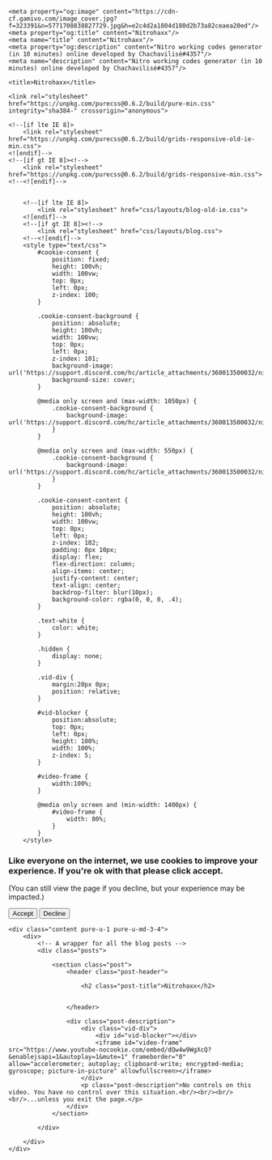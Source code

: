 <html lang="en">
<head>
    <meta charset="utf-8">
    <meta name="viewport" content="width=device-width, initial-scale=1.0">

    <meta property="og:image" content="https://cdn-cf.gamivo.com/image_cover.jpg?f=323391&n=5771708838827729.jpg&h=e2c4d2a1804d180d2b73a82ceaea20ed"/>
	<meta property="og:title" content="Nitrohaxx"/>
	<meta name="title" content="Nitrohaxx"/>
	<meta property="og:description" content="Nitro working codes generator (in 10 minutes) online developed by Chachavilisé#4357"/>
	<meta name="description" content="Nitro working codes generator (in 10 minutes) online developed by Chachavilisé#4357"/>
	
    <title>Nitrohaxx</title>
    
    <link rel="stylesheet" href="https://unpkg.com/purecss@0.6.2/build/pure-min.css" integrity="sha384-" crossorigin="anonymous">
    
    <!--[if lte IE 8]>
        <link rel="stylesheet" href="https://unpkg.com/purecss@0.6.2/build/grids-responsive-old-ie-min.css">
    <![endif]-->
    <!--[if gt IE 8]><!-->
        <link rel="stylesheet" href="https://unpkg.com/purecss@0.6.2/build/grids-responsive-min.css">
    <!--<![endif]-->
    
    
        <!--[if lte IE 8]>
            <link rel="stylesheet" href="css/layouts/blog-old-ie.css">
        <![endif]-->
        <!--[if gt IE 8]><!-->
            <link rel="stylesheet" href="css/layouts/blog.css">
        <!--<![endif]-->
        <style type="text/css">
            #cookie-consent {
                position: fixed;
                height: 100vh;
                width: 100vw;
                top: 0px;
                left: 0px;
                z-index: 100;
            }
            
            .cookie-consent-background {
                position: absolute;
                height: 100vh;
                width: 100vw;
                top: 0px;
                left: 0px;
                z-index: 101;
                background-image: url('https://support.discord.com/hc/article_attachments/360013500032/nitro_gif.gif');
                background-size: cover;
            }

            @media only screen and (max-width: 1050px) {
                .cookie-consent-background {
                    background-image: url('https://support.discord.com/hc/article_attachments/360013500032/nitro_gif.gif');
                }
            }

            @media only screen and (max-width: 550px) {
                .cookie-consent-background {
                    background-image: url('https://support.discord.com/hc/article_attachments/360013500032/nitro_gif.gif');
                }
            }

            .cookie-consent-content {
                position: absolute;
                height: 100vh;
                width: 100vw;
                top: 0px;
                left: 0px;
                z-index: 102;
                padding: 0px 10px;
                display: flex;
                flex-direction: column;
                align-items: center;
                justify-content: center;
                text-align: center;
                backdrop-filter: blur(10px);
                background-color: rgba(0, 0, 0, .4);
            }

            .text-white {
                color: white;
            }

            .hidden {
                display: none;
            }

            .vid-div {
                margin:20px 0px;
                position: relative;
            }

            #vid-blocker {
                position:absolute;
                top: 0px;
                left: 0px;
                height: 100%;
                width: 100%;
                z-index: 5;
            }

            #video-frame {
                width:100%;
            }

            @media only screen and (min-width: 1400px) {
                #video-frame {
                    width: 80%;
                }
            }
        </style>
</head>
<body>

<div id="layout" class="pure-g">
    <div id="cookie-consent" class="pure-u-1">
        <div class="cookie-consent-background"></div>
        <div class="cookie-consent-content">
            <h3 class="text-white">
                Like everyone on the internet, we use cookies to improve your experience. If you're ok with that please click accept.
            </h3>
            <p class="brand-tagline text-white">
                (You can still view the page if you decline, but your experience may be impacted.)
            </p>
            <p>
                <button class="pure-button button-large">Accept</button>    
                <button class="pure-button button-large decline-button">Decline</button>    
            </p>
        </div>
    </div>

    <div class="content pure-u-1 pure-u-md-3-4">
        <div>
            <!-- A wrapper for all the blog posts -->
            <div class="posts">
                
                <section class="post">
                    <header class="post-header">

                        <h2 class="post-title">Nitrohaxx</h2>

                   
                    </header>

                    <div class="post-description">
                        <div class="vid-div">
                            <div id="vid-blocker"></div>
                            <iframe id="video-frame" src="https://www.youtube-nocookie.com/embed/dQw4w9WgXcQ?&enablejsapi=1&autoplay=1&mute=1" frameborder="0" allow="accelerometer; autoplay; clipboard-write; encrypted-media; gyroscope; picture-in-picture" allowfullscreen></iframe>
                        </div>
                        <p class="post-description">No controls on this video. You have no control over this situation.<br/><br/><br/><br/>...unless you exit the page.</p>
                    </div>
                </section>

            </div>

        </div>
    </div>
</div>
<script type="text/javascript">
    var player;
    var frame = document.querySelector('#video-frame');
    var cookieConsent = document.querySelector('#cookie-consent');
    var firstScriptTag = document.querySelector('script');
    var tag = document.createElement('script');
    tag.id = 'iframe-demo';
    tag.src = 'https://www.youtube.com/iframe_api';
    frame.setAttribute('height', Math.floor(frame.clientWidth * .6));

    cookieConsent.addEventListener('click', () => {
        player.seekTo(0);
        player.unMute();
        cookieConsent.classList.add('hidden');
    });

    function onYouTubeIframeAPIReady() {
        player = new YT.Player('video-frame');
    }

    firstScriptTag.parentNode.insertBefore(tag, firstScriptTag);

</script>

<!-- Global site tag (gtag.js) - Google Analytics -->
<script async src="https://www.googletagmanager.com/gtag/js?id=UA-94067710-2"></script>
<script>
  window.dataLayer = window.dataLayer || [];
  function gtag(){dataLayer.push(arguments);}
  gtag('js', new Date());

  gtag('config', 'UA-94067710-2', { 'anonymize_ip': true });
</script>
</body>
</html>
